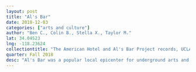 ```yaml
---
layout: post
title: "Al's Bar"
date: 2018-12-03
categories: ["arts and culture"]
author: "Ben C., Colin B., Stella X., Taylor M."
lat: 34.04523
lng: -118.23624
collectiontitle: "The American Hotel and Al's Bar Project records, UCLA Library Special Collections"
quarter: Fall 2018
desc: "Al's Bar was a popular local epicenter for underground arts and progressive bands during the '70s."
---
```

